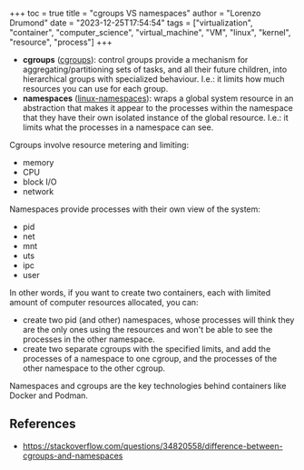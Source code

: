+++
toc = true
title = "cgroups VS namespaces"
author = "Lorenzo Drumond"
date = "2023-12-25T17:54:54"
tags = ["virtualization",  "container",  "computer_science",  "virtual_machine",  "VM",  "linux",  "kernel",  "resource",  "process"]
+++


- __cgroups__ ([cgroups](/wiki/cgroups/)): control groups provide a mechanism for aggregating/partitioning sets of tasks, and all their future children, into hierarchical groups with specialized behaviour. I.e.: it limits how much resources you can use for each group.
- __namespaces__ ([linux-namespaces](/wiki/linux-namespaces/)): wraps a global system resource in an abstraction that makes it appear to the processes within the namespace that they have their own isolated instance of the global resource. I.e.: it limits what the processes in a namespace can see.

Cgroups involve resource metering and limiting:
- memory
- CPU
- block I/O
- network

Namespaces provide processes with their own view of the system:
- pid
- net
- mnt
- uts
- ipc
- user

In other words, if you want to create two containers, each with limited amount of computer resources allocated, you can:
- create two pid (and other) namespaces, whose processes will think they are the only ones using the resources and won't be able to see the processes in the other namespace.
- create two separate cgroups with the specified limits, and add the processes of a namespace to one cgroup, and the processes of the other namespace to the other cgroup.

Namespaces and cgroups are the key technologies behind containers like Docker and Podman.

## References
- https://stackoverflow.com/questions/34820558/difference-between-cgroups-and-namespaces
